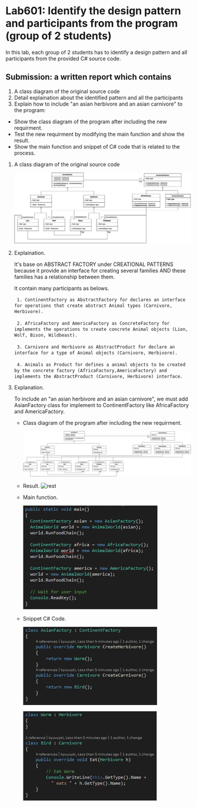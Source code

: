# Lab601: Identify the design pattern and participants from the program (group of 2 students)

In this lab, each group of 2 students has to identify a design pattern and all participants 
from the provided C# source code. 

## Submission: a written report which contains

1. A class diagram of the original source code
2. Detail explaination about the identified pattern and all the participants
3. Explain how to include "an asian herbivore and an asian carnivore" to the program: 
  - Show the class diagram of the program after including the new requirment.
  - Test the new requirment by modifying the main function and show the result.
  - Show the main function and snippet of C# code that is related to the process.

1. A class diagram of the original source code

	![bfdi](https://raw.githubusercontent.com/cpe200-158-sec1-0559/week-6/master/week6/Lab601/LAB601BF.jpg)

2. Explaination.
	
	It's base on ABSTRACT FACTORY under CREATIONAL PATTERNS because it provide an interface for creating several families AND these families has a relationship between them. 

	It contain many participants as belows.

		1. ContinentFactory as AbstractFactory for declares an interface for operations that create abstract Animal types (Carnivore, Herbivore).

		2. AfricaFactory and AmericaFactory as ConcreteFactory for implements the operations to create concrete Animal objects (Lion, Wolf, Bison, Wildbeast).

		3. Carnivore and Herbivore as AbstractProduct for declare an interface for a type of Animal objects (Carnivore, Herbivore).

		4. Animals as Product for defines a animal objects to be created by the concrete factory (AfricaFactory,AmericaFactory) and implements the AbstractProduct (Carnivore, Herbivore) interface.

3. Explanation.
	
	To include an "an asian herbivore and an asian carnivore", we must add AsianFactory class for implement to ContinentFactory like AfricaFactory and AmericaFactory.
	- Class diagram of the program after including the new requirment.

		![afdi](https://raw.githubusercontent.com/cpe200-158-sec1-0559/week-6/master/week6/Lab601/LAB602AF.jpg)

	- Result.
		![rest]()
	- Main function.

		![mn](https://raw.githubusercontent.com/cpe200-158-sec1-0559/week-6/master/week6/Lab601/mn.JPG)
	- Snippet C# Code.

		![snip1](https://raw.githubusercontent.com/cpe200-158-sec1-0559/week-6/master/week6/Lab601/snip1.JPG)

		![snip2](https://raw.githubusercontent.com/cpe200-158-sec1-0559/week-6/master/week6/Lab601/snip2.JPG)
